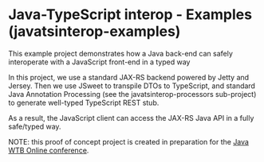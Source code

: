 # Java-TypeScript interop - Examples (javatsinterop-examples)

This example project demonstrates how a Java back-end can safely interoperate with a JavaScript front-end in a typed way

In this project, we use a standard JAX-RS backend powered by Jetty and Jersey. Then we use JSweet to transpile DTOs to TypeScript, and standard Java Annotation Processing (see the javatsinterop-processors sub-project) to generate well-typed TypeScript REST stub.

As a result, the JavaScript client can access the JAX-RS Java API in a fully safe/typed way.

NOTE: this proof of concept project is created in preparation for the [Java WTB Online conference](https://java.withthebest.com/).

